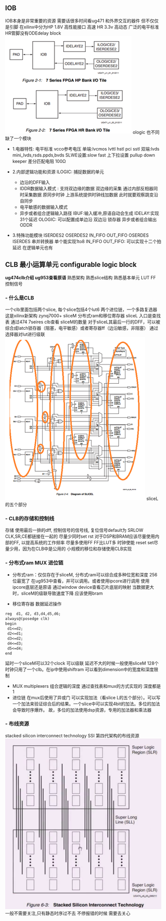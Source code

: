 ## IOB
IOB本身是非常重要的资源 需要话很多时间看ug471 
和外界交互的器件 但不仅仅是引脚 在xilinx中分为HP 1.8V 高性能接口 高速 HR 3.3v 高动态 广泛的电平标准
HR管脚没有ODEdelay block
<img src="./iobank.png">
ologic 也不同 缺了一个模块
-  1.电器特性: 
    电平标准 
    vcco参考电压
    单端:lvcmos lvttl hstl pci sstl
    双端:lvds mini_lvds,rsds.ppds,bvds
    SLWE设置:slow fast
    上下拉设置 pullup down keeper
    差分匹配电阻 100Ω
-  2.内部逻辑功能和资源 
    ILOGIC: 捕捉数据的单元
   - 边沿的DFF输入
   - IDDR数据输入模式 : 支持双边缘的数据 双边缘的采集 通过内部反相器同时采集数据
    原同步时钟 上游系统提供时钟线加数据 此时就要观察跳变沿 自同步
   - 电平敏感的数据输入模式
   - 异步或者组合逻辑输入路径
    IBUF:输入缓冲,原语自动会生成
    IDELAY:实现31个延迟
    OLOGIC: 可以配置成单边沿 双边沿 锁存器 异步或者组合输出
        ODDR
  


-  3.特殊功能模块  ISERDES2 OSERDES2 IN_FIFO OUT_FIFO
OSERDES ISERDES 串并转换器 单个能实现1to8 
IN_FIFO OUT_FIFO: 可以实现十二个拍延迟 在逻辑单元也有

## CLB 最小运算单元 configurable logic block
**ug474clb介绍 ug953查看原语**
熟悉架构
熟悉slice结构
熟悉基本单元 LUT FF 控制信号
### - 什么是CLB 
  一个clb里面包括两个slice, 每个slice包括4个lut6 两个进位链，一个多路复选器
  这是xilinx新架构 zynq7000+
  sliceM 分布式ram和移位寄存器
  sliceL 入口是查找表
    通过474 7seires clb查看 sliceM的数量 
    对于sliceL其最后一行的DFF，可以被综合成latch锁存器（阻塞，电平敏感）或者寄存器ff（边沿敏感，非阻塞）
    通过选择器对lut进行级联
<img src="./sliceL.png">
sliceL的五个部分

### - CLB的存储和控制线
  存储 使用最后一排的dff, 
  控制信号的信号线, 复位信号default为 SRLOW 
  CLK,SR,CE都链接在一起的 尽量少同时set rst
  对于DSP和BRAM应该尽量使用内部的FF, 以提高系统的工作频率
  尽量多使用FF FF比LUT多
  时钟使能 reset set尽量少用，因为在CLB中是公用的
  小规模的移位和存储使用CLB实现
### - 分布式ram MUX 进位链
  - 分布式ram：仅仅存在于sliceM, 分布式ram可以综合成多种位宽和深度 256位最宽了
  在ug953中查看，并可以调用。或者使用ipcore进行调用
  使用ipcore底层还是原语 通过window device查看芯片底层的映射
  当数据更大时，sliceM的级联导致速度下降 应该使用bram

  - 移位寄存器 数据延迟操作
 ```
 reg  d1, d2, d3,d4,d5,d6;
 always@(posedge clk)
 begin
  d1<=d2;
  d2<=d1;
  d3<=d2;
  d4<=d3;
  d5<=d4;
end
```
延时一个sliceM可以32个clock 可以级联 延迟不大的时候一般使用sliceM 128个时钟只用了一个clb。在ip中使用shiftram 可以看到dimension中的宽度和深度限制

  - MUX multiplexers
  组合逻辑的深度 通过查找表和mux的方式实现的 深度都是1
  - 进位链
  在mux后使用了异或门 可以实现加法（看slice L的五个部分）。可以写一个加法来验证综合后的结果。一个slice中可以实现4bit的加法。多位的加法会导致时序爆炸。
  故，多位的加法使用dsp资源，专用的加法器和乘法器

### - 布线资源
stacked silicon interconnect technology SSI 第四代架构的布线资源
<img src="./ssi.png">
一般不需要关注,只有静态时序过不去 不停报错的时候 需要去关心